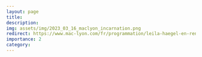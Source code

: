 ```yaml
---
layout: page
title: 
description:  
img: assets/img/2023_03_16_maclyon_incarnation.png
redirect: https://www.mac-lyon.com/fr/programmation/leila-haegel-en-rencontre-suite-sa-residence
importance: 2
category: 
---
```

